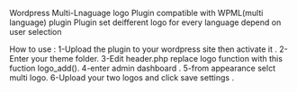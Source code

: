 Wordpress Multi-Lnaguage logo Plugin compatible with WPML(multi language) plugin
Plugin set deifferent logo for every language depend on user selection

How to use :
1-Upload the plugin to your wordpress site then activate it .
2-Enter your theme folder.
3-Edit header.php replace logo function with this fuction logo_add().
4-enter admin dashboard .
5-from appearance selct multi logo.
6-Upload your two logos and click save settings .
